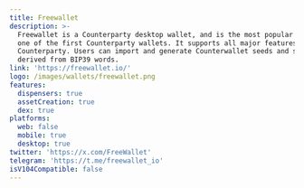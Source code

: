 ```yaml
---
title: Freewallet
description: >-
  Freewallet is a Counterparty desktop wallet, and is the most popular and
  one of the first Counterparty wallets. It supports all major features of
  Counterparty. Users can import and generate Counterwallet seeds and seeds
  derived from BIP39 words.
link: 'https://freewallet.io/'
logo: /images/wallets/freewallet.png
features:
  dispensers: true
  assetCreation: true
  dex: true
platforms:
  web: false
  mobile: true
  desktop: true
twitter: 'https://x.com/FreeWallet'
telegram: 'https://t.me/freewallet_io'
isV104Compatible: false
---
```

